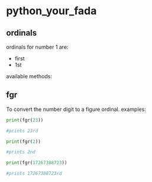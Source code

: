 # python_your_fada

## ordinals

ordinals for number 1 are:

- first
- 1st

available methods:

## fgr

To convert the number digit to a figure ordinal.
examples:

```python
print(fgr(23))

#prints 23rd

print(fgr(2))

#prints 2nd

print(fgr(17267388723))

#prints 17267388723rd
```

